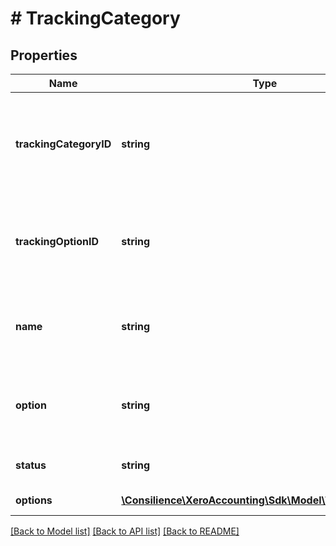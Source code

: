# # TrackingCategory

## Properties

Name | Type | Description | Notes
------------ | ------------- | ------------- | -------------
**trackingCategoryID** | **string** | The Xero identifier for a tracking category e.g. 297c2dc5-cc47-4afd-8ec8-74990b8761e9 | [optional] 
**trackingOptionID** | **string** | The Xero identifier for a tracking option e.g. dc54c220-0140-495a-b925-3246adc0075f | [optional] 
**name** | **string** | The name of the tracking category e.g. Department, Region (max length &#x3D; 100) | [optional] 
**option** | **string** | The option name of the tracking option e.g. East, West (max length &#x3D; 100) | [optional] 
**status** | **string** | The status of a tracking category | [optional] 
**options** | [**\Consilience\XeroAccounting\Sdk\Model\TrackingOption[]**](TrackingOption.md) | See Tracking Options | [optional] 

[[Back to Model list]](../../README.md#documentation-for-models) [[Back to API list]](../../README.md#documentation-for-api-endpoints) [[Back to README]](../../README.md)



